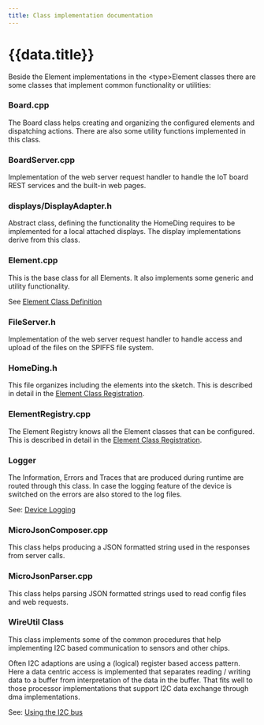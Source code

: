 ```yaml
---
title: Class implementation documentation
---
```


# {{data.title}}

Beside the Element implementations in the \<type\>Element classes there are some classes that implement common functionality or utilities:


### Board.cpp

The Board class helps creating and organizing the configured elements and dispatching actions. There are also some utility functions implemented in this class.

### BoardServer.cpp

Implementation of the web server request handler to handle the IoT board REST services and the built-in web pages.

### displays/DisplayAdapter.h

Abstract class, defining the functionality the HomeDing requires to be implemented for a local attached displays.
The display implementations derive from this class.


### Element.cpp

This is the base class for all Elements. It also implements some generic and utility functionality.

See [Element Class Definition](/elementclass.md)


### FileServer.h

Implementation of the web server request handler to handle access and upload of the files on the SPIFFS file system.


### HomeDing.h

This file organizes including the elements into the sketch. This is described in detail in the [Element Class Registration](/elementregistry.md).


### ElementRegistry.cpp

The Element Registry knows all the Element classes that can be configured.
This is described in detail in the [Element Class Registration](/elementregistry.md).


### Logger

The Information, Errors and Traces that are produced during runtime are routed through this class.
In case the logging feature of the device is switched on the errors are also stored to the log files.

See: [Device Logging](/logger.md)


### MicroJsonComposer.cpp

This class helps producing a JSON formatted string used in the responses from server calls.  


### MicroJsonParser.cpp

This class helps parsing JSON formatted strings used to read config files and web requests.  


### WireUtil Class

This class implements some of the common procedures that help implementing I2C based communication to sensors and other chips.

Often I2C adaptions are using a (logical) register based access pattern.
Here a data centric access is implemented that separates reading / writing data to a buffer from interpretation of the data in the buffer.
That fits well to those processor implementations that support I2C data exchange through dma implementations.

See: [Using the I2C bus](/i2c.md)


